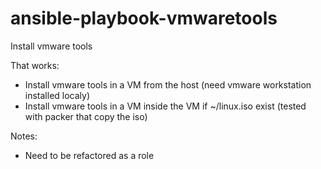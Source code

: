 ansible-playbook-vmwaretools
============================

Install vmware tools

That works:
- Install vmware tools in a VM from the host (need vmware workstation installed localy)
- Install vmware tools in a VM inside the VM if ~/linux.iso exist (tested with packer that copy the iso)

Notes:
- Need to be refactored as a role